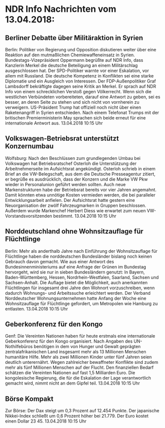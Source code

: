 # NDR Info Nachrichten vom 13.04.2018:


## Berliner Debatte über Militäraktion in Syrien
Berlin: Politiker von Regierung und Opposition diskutieren weiter über eine Reaktion auf den mutmaßlichen Chemiewaffeneinsatz in Syrien. Bundestags-Vizepräsident Oppermann begrüßte auf NDR Info, dass Kanzlerin Merkel die deutsche Beteiligung an einem Militärschlag ausgeschlossen hat. Der SPD-Politiker warnte vor einer Eskalation, vor allem mit Russland. Die deutsche Kompetenz in Konflikten sei eine starke Diplomatie und ein Ausgleich von Interessen. Der FDP-Außenpolitiker Graf Lambsdorff bekräftigte dagegen seine Kritik an Merkel. Er sprach auf NDR Info von einem schrecklichen Verstoß gegen Völkerrecht. Wenn sich die westlichen Verbündeten vorbereiteten, darauf eine Antwort zu geben, sei es besser, an deren Seite zu stehen und sich nicht von vornherein zu verweigern. US-Präsident Trump hat offiziell noch nicht über einen Raketenangriff in Syrien entschieden. Nach einem Telefonat Trumps mit der britischen Premierministerin May sprachen sich beide erneut für eine internationale Antwort aus. 13.04.2018 10:15 Uhr 

## Volkswagen-Betriebsrat unterstützt Konzernumbau
Wolfsburg: Nach den Beschlüssen zum grundlegenden Umbau bei Volkswagen hat Betriebsratschef Osterloh die Unterstützung der  Arbeitnehmerseite im Aufsichtsrat angekündigt. Osterloh schrieb in einem Brief an die VW-Belegschaft, aus dem die Deutsche Presseagentur zitiert, er begrüße es ausdrücklich, dass der Konzern und die Marke VW Pkw wieder in Personalunion geführt werden sollten. Auch neue Markenstrukturen habe der Betriebsrat bereits vor vier Jahren angemahnt. Damit könnten etwa unnötige Kosten vermieden werden, die bei paralleler Entwicklungsarbeit anfielen. Der Aufsichtsrat hatte gestern eine Neuorganisation der zwölf Fahrzeugmarken in Gruppen beschlossen. Außerdem wurde Markenchef Herbert Diess wie erwartet zum neuen VW-Vorstandsvorsitzenden bestimmt. 13.04.2018 10:15 Uhr 

## Norddeutschland ohne Wohnsitzauflage für Flüchtlinge
Berlin: Mehr als anderthalb Jahre nach Einführung der Wohnsitzauflage für Flüchtlinge haben die norddeutschen Bundesländer bislang noch keinen Gebrauch davon gemacht. Wie aus einer Antwort des Bundesinnenministeriums auf eine Anfrage der Grünen im Bundestag hervorgeht, wird sie nur in sieben Bundesländern genutzt: In Bayern, Baden-Württemberg, Hessen, Nordrhein-Westfalen, Saarland, Sachsen und Sachsen-Anhalt. Die Auflage bietet die Möglichkeit, auch anerkannten Flüchtlingen für insgesamt drei Jahre den Wohnort vorzuschreiben, wenn dadurch Wohnungs- und Arbeitssuche erleichtert werden. Der Verband Norddeutscher Wohnungsunternehmen hatte Anfang der Woche eine Wohnsitzauflage für Flüchtlinge gefordert, um Metropolen wie Hamburg zu entlasten. 13.04.2018 10:15 Uhr 

## Geberkonferenz für den Kongo
Genf: Die Vereinten Nationen haben für heute erstmals eine internationale Geberkonferenz für den Kongo organisiert. Nach Angaben des UN-Nothilfebüros benötigen in dem von Hunger und Gewalt geprägten zentralafrikanischen Land insgesamt mehr als 13 Millionen Menschen humanitäre Hilfe. Mehr als zwei Millionen Kinder unter fünf Jahren seien deutlich unterernährt. Wegen zahlreicher bewaffneter Konflikte sind zudem mehr als fünf Millionen Menschen auf der Flucht. Den finanziellen Bedarf schätzen die Vereinten Nationen auf fast 1,5 Milliarden Euro. Die kongolesische Regierung, die für die Eskalation der Lage verantwortlich gemacht wird, nimmt nicht an dem Gipfel teil. 13.04.2018 10:15 Uhr 

## Börse Kompakt
Zur Börse: Der Dax steigt um 0,3 Prozent auf 12.454 Punkte. Der japanische Nikkei-Index schließt um 0,6 Prozent höher bei 21.779. Der Euro kostet einen Dollar 23 45. 13.04.2018 10:15 Uhr 
